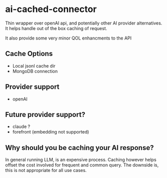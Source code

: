 # ai-cached-connector

Thin wrapper over openAI api, and potentially other AI provider alternatives.
It helps handle out of the box caching of request.

It also provide some very minor QOL enhancments to the API

## Cache Options
- Local jsonl cache dir
- MongoDB connection

## Provider support
- openAI

## Future provider support?
- claude ?
- forefront (embedding not supported)

## Why should you be caching your AI response?

In general running LLM, is an expensive process. Caching however helps offset the cost involved for frequent and common query.
The downside is, this is not appropriate for all use cases.
